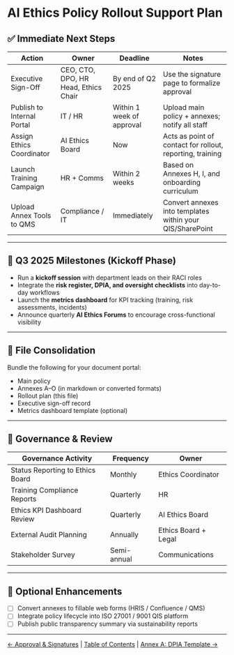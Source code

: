 # AI Ethics Policy Rollout Support Plan

## ✅ Immediate Next Steps

| Action | Owner | Deadline | Notes |
|--------|-------|----------|-------|
| Executive Sign-Off | CEO, CTO, DPO, HR Head, Ethics Chair | By end of Q2 2025 | Use the signature page to formalize approval |
| Publish to Internal Portal | IT / HR | Within 1 week of approval | Upload main policy + annexes; notify all staff |
| Assign Ethics Coordinator | AI Ethics Board | Now | Acts as point of contact for rollout, reporting, training |
| Launch Training Campaign | HR + Comms | Within 2 weeks | Based on Annexes H, I, and onboarding curriculum |
| Upload Annex Tools to QMS | Compliance / IT | Immediately | Convert annexes into templates within your QIS/SharePoint |

---

## 📅 Q3 2025 Milestones (Kickoff Phase)

- Run a **kickoff session** with department leads on their RACI roles  
- Integrate the **risk register, DPIA, and oversight checklists** into day-to-day workflows  
- Launch the **metrics dashboard** for KPI tracking (training, risk assessments, incidents)  
- Announce quarterly **AI Ethics Forums** to encourage cross-functional visibility  

---

## 📂 File Consolidation

Bundle the following for your document portal:
- Main policy
- Annexes A–O (in markdown or converted formats)
- Rollout plan (this file)
- Executive sign-off record
- Metrics dashboard template (optional)

---

## 🧭 Governance & Review

| Governance Activity | Frequency | Owner |
|---------------------|-----------|-------|
| Status Reporting to Ethics Board | Monthly | Ethics Coordinator |
| Training Compliance Reports | Quarterly | HR |
| Ethics KPI Dashboard Review | Quarterly | AI Ethics Board |
| External Audit Planning | Annually | Ethics Board + Legal |
| Stakeholder Survey | Semi-annual | Communications |

---

## 📌 Optional Enhancements

- [ ] Convert annexes to fillable web forms (HRIS / Confluence / QMS)
- [ ] Integrate policy lifecycle into ISO 27001 / 9001 QIS platform
- [ ] Publish public transparency summary via sustainability reports

---

[← Approval & Signatures](20-Approval-and-Signatures.md) | [Table of Contents](00-Table-of-Contents.md) | [Annex A: DPIA Template →](annex-a.md)